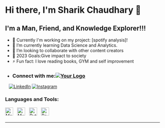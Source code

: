  # Hi there, I'm Sharik Chaudhary 👋 
     
## I'm a Man, Friend, and Knowledge Explorer!!!

- 🔭 Currently I'm working on my project: [spotify analysis]!
- 🌱  I’m currently learning Data Science and Analytics. 
- 👯 I’m looking to collaborate with other content creators
- 🥅 2023 Goals:Give impact to society 
- ⚡ Fun fact: I love reading books, GYM and self improvement
- ### Connect with me:[![Your Logo](./img/your-logo.png)](https://your-website-url.com)
&nbsp;&nbsp;
[![LinkedIn](./img/linkedin.svg)](https://linkedin.com/in/sharik-chaudhary-8b2a75269)
[![Instagram](./img/instagram.svg)](https://instagram.com/sharik_rana20?igshid=MzRlODBiNWFlZA==)





### Languages and Tools:
<img align="left" alt="MongoDB" width="26px" src="https://cdn.jsdelivr.net/gh/devicons/devicon/icons/mongodb/mongodb-original.svg" style="padding-right:10px;" />
<img align="left" alt="MySQL" width="26px" src="https://cdn.jsdelivr.net/gh/devicons/devicon/icons/mysql/mysql-original.svg" style="padding-right:10px;" />
<img align="left" alt="Python" width="26px" src="https://cdn.jsdelivr.net/gh/devicons/devicon/icons/python/python-original.svg" style="padding-right:10px;" />
<img align="left" alt="Pandas" width="26px" src="https://cdn.jsdelivr.net/gh/devicons/devicon/icons/pandas/pandas-original.svg" style="padding-right:10px;" />

<br />
<br />

---


